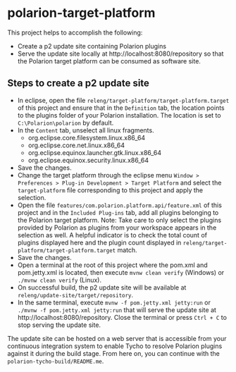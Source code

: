 # polarion-target-platform

This project helps to accomplish the following:
* Create a p2 update site containing Polarion plugins
* Serve the update site locally at http://localhost:8080/repository so that the Polarion target platform can be consumed as software site.

## Steps to create a p2 update site
* In eclipse, open the file `releng/target-platform/target-platform.target` of this project and ensure that in the `Definition` tab, the location points to the plugins folder of your Polarion installation. The location is set to `C:\Polarion\polarion` by default.
* In the `Content` tab, unselect all linux fragments.
  * org.eclipse.core.filesystem.linux.x86_64
  * org.eclipse.core.net.linux.x86_64
  * org.eclipse.equinox.launcher.gtk.linux.x86_64
  * org.eclipse.equinox.security.linux.x86_64
* Save the changes.
* Change the target platform through the eclipse menu `Window > Preferences > Plug-in Development > Target Platform` and select the `target-platform` file corresponding to this project and apply the selection.
* Open the file `features/com.polarion.platform.api/feature.xml` of this project and in the `Included Plug-ins` tab, add all plugins belonging to the Polarion target platform. Note: Take care to only select the plugins provided by Polarion as plugins from your workspace appears in the selection as well. A helpful indicator is to check the total count of plugins displayed here and the plugin count displayed in `releng/target-platform/target-platform.target` match.
* Save the changes.
* Open a terminal at the root of this project where the pom.xml and pom.jetty.xml is located, then execute `mvnw clean verify` (Windows) or `./mvnw clean verify` (Linux).
* On successful build, the p2 update site will be available at `releng/update-site/target/repository`.
* In the same terminal, execute `mvnw -f pom.jetty.xml jetty:run` or `./mvnw -f pom.jetty.xml jetty:run` that will serve the update site at http://localhost:8080/repository. Close the terminal or press `Ctrl + C` to stop serving the update site.

The update site can be hosted on a web server that is accessible from your continuous integration system to enable Tycho to resolve Polarion plugins against it during the build stage. From here on, you can continue with the `polarion-tycho-build/README.me`.
